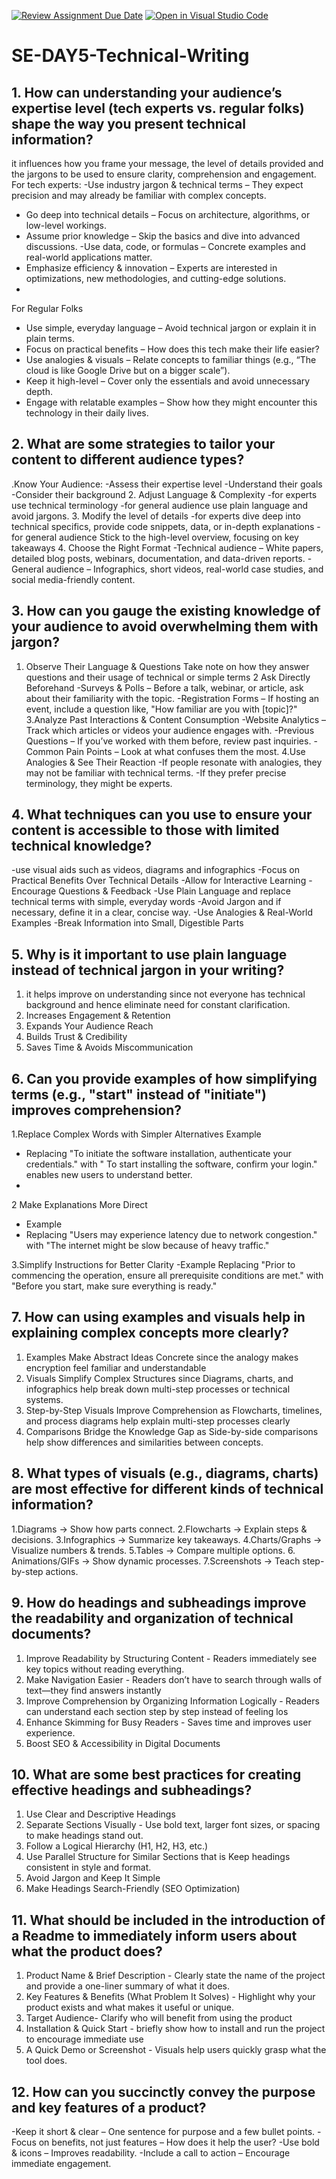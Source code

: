 [![Review Assignment Due Date](https://classroom.github.com/assets/deadline-readme-button-22041afd0340ce965d47ae6ef1cefeee28c7c493a6346c4f15d667ab976d596c.svg)](https://classroom.github.com/a/zsAR-pyY)
[![Open in Visual Studio Code](https://classroom.github.com/assets/open-in-vscode-2e0aaae1b6195c2367325f4f02e2d04e9abb55f0b24a779b69b11b9e10269abc.svg)](https://classroom.github.com/online_ide?assignment_repo_id=18476363&assignment_repo_type=AssignmentRepo)
# SE-DAY5-Technical-Writing
## 1. How can understanding your audience’s expertise level (tech experts vs. regular folks) shape the way you present technical information?
it influences how you frame your message, the level of details provided and the jargons to be used to ensure clarity, comprehension and engagement.
For tech experts:
  -Use industry jargon & technical terms – They expect precision and may already be familiar with complex concepts.
- Go deep into technical details – Focus on architecture, algorithms, or low-level workings.
- Assume prior knowledge – Skip the basics and dive into advanced discussions.
 -Use data, code, or formulas – Concrete examples and real-world applications matter.
- Emphasize efficiency & innovation – Experts are interested in optimizations, new methodologies, and cutting-edge solutions.
- 
For Regular Folks
- Use simple, everyday language – Avoid technical jargon or explain it in plain terms.
- Focus on practical benefits – How does this tech make their life easier?
- Use analogies & visuals – Relate concepts to familiar things (e.g., “The cloud is like Google Drive but on a bigger scale”).
- Keep it high-level – Cover only the essentials and avoid unnecessary depth.
- Engage with relatable examples – Show how they might encounter this technology in their daily lives.

## 2. What are some strategies to tailor your content to different audience types?
.Know Your Audience:
  -Assess their expertise level
  -Understand their goals
  -Consider their background
2. Adjust Language & Complexity
 -for experts use technical terminology
 -for general audience use plain language and avoid jargons.
 3. Modify the level of details
  -for experts dive deep into technical specifics, provide code snippets, data, or in-depth explanations
  -for general audience Stick to the high-level overview, focusing on key takeaways
4. Choose the Right Format
 -Technical audience – White papers, detailed blog posts, webinars, documentation, and data-driven reports.
 -General audience – Infographics, short videos, real-world case studies, and social media-friendly content.

## 3. How can you gauge the existing knowledge of your audience to avoid overwhelming them with jargon?
1. Observe Their Language & Questions
   Take note on how they answer questions and their usage of technical or simple terms
2 Ask Directly Beforehand
 -Surveys & Polls – Before a talk, webinar, or article, ask about their familiarity with the topic.
-Registration Forms – If hosting an event, include a question like, "How familiar are you with [topic]?"
3.Analyze Past Interactions & Content Consumption
-Website Analytics – Track which articles or videos your audience engages with.
-Previous Questions – If you’ve worked with them before, review past inquiries.
-Common Pain Points – Look at what confuses them the most.
4.Use Analogies & See Their Reaction
-If people resonate with analogies, they may not be familiar with technical terms.
-If they prefer precise terminology, they might be experts.

## 4. What techniques can you use to ensure your content is accessible to those with limited technical knowledge?
-use visual aids such as videos, diagrams and infographics
-Focus on Practical Benefits Over Technical Details
-Allow for Interactive Learning
-Encourage Questions & Feedback
-Use Plain Language and replace technical terms with simple, everyday words
-Avoid Jargon and if necessary, define it in a clear, concise way.
-Use Analogies & Real-World Examples
-Break Information into Small, Digestible Parts

## 5. Why is it important to use plain language instead of technical jargon in your writing?
1. it helps improve on understanding since not everyone has technical background and hence eliminate need for constant clarification.
2. Increases Engagement & Retention
3. Expands Your Audience Reach
4. Builds Trust & Credibility
5. Saves Time & Avoids Miscommunication

## 6. Can you provide examples of how simplifying terms (e.g., "start" instead of "initiate") improves comprehension?
1.Replace Complex Words with Simpler Alternatives
Example 
- Replacing "To initiate the software installation, authenticate your credentials." with " To start installing the software, confirm your login." enables new users to understand better.
- 
2 Make Explanations More Direct
- Example 
- Replacing "Users may experience latency due to network congestion." with 
 "The internet might be slow because of heavy traffic."

 3.Simplify Instructions for Better Clarity
 -Example
  Replacing "Prior to commencing the operation, ensure all prerequisite conditions are met." with "Before you start, make sure everything is ready."

## 7. How can using examples and visuals help in explaining complex concepts more clearly?
1. Examples Make Abstract Ideas Concrete since the analogy makes encryption feel familiar and understandable
2. Visuals Simplify Complex Structures since Diagrams, charts, and infographics help break down multi-step processes or technical systems.
3. Step-by-Step Visuals Improve Comprehension as Flowcharts, timelines, and process diagrams help explain multi-step processes clearly
4. Comparisons Bridge the Knowledge Gap as Side-by-side comparisons help show differences and similarities between concepts.

## 8. What types of visuals (e.g., diagrams, charts) are most effective for different kinds of technical information?
1.Diagrams → Show how parts connect.
2.Flowcharts → Explain steps & decisions.
3.Infographics → Summarize key takeaways.
4.Charts/Graphs → Visualize numbers & trends.
5.Tables → Compare multiple options.
6. Animations/GIFs → Show dynamic processes.
7.Screenshots → Teach step-by-step actions.

## 9. How do headings and subheadings improve the readability and organization of technical documents?
1. Improve Readability by Structuring Content - Readers immediately see key topics without reading everything.
2. Make Navigation Easier - Readers don’t have to search through walls of text—they find answers instantly
3. Improve Comprehension by Organizing Information Logically - Readers can understand each section step by step instead of feeling los
4. Enhance Skimming for Busy Readers - Saves time and improves user experience.
5. Boost SEO & Accessibility in Digital Documents

## 10. What are some best practices for creating effective headings and subheadings?
1. Use Clear and Descriptive Headings
2. Separate Sections Visually - Use bold text, larger font sizes, or spacing to make headings stand out.
3. Follow a Logical Hierarchy (H1, H2, H3, etc.)
4. Use Parallel Structure for Similar Sections that is Keep headings consistent in style and format.
5. Avoid Jargon and Keep It Simple 
6. Make Headings Search-Friendly (SEO Optimization)

## 11. What should be included in the introduction of a Readme to immediately inform users about what the product does?
1. Product Name & Brief Description - Clearly state the name of the project and provide a one-liner summary of what it does.
2. Key Features & Benefits (What Problem It Solves) - Highlight why your product exists and what makes it useful or unique.
3.  Target Audience- Clarify who will benefit from using the product
4.   Installation & Quick Start - briefly show how to install and run the project to encourage immediate use
5.  A Quick Demo or Screenshot -  Visuals help users quickly grasp what the tool does.

## 12. How can you succinctly convey the purpose and key features of a product?
-Keep it short & clear – One sentence for purpose and a few bullet points.
-Focus on benefits, not just features – How does it help the user?
-Use bold & icons – Improves readability.
-Include a call to action – Encourage immediate engagement.
